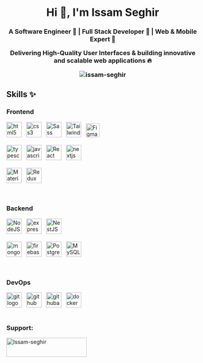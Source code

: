<h1 align="center">Hi 👋, I'm Issam Seghir</h1>
<h3 align="center">A Software Engineer 🚀 | Full Stack Developer 🧪 | Web & Mobile Expert 📱  

Delivering High-Quality User Interfaces &
building innovative and scalable web applications  🔥        


<p align="center"> <img src="https://komarev.com/ghpvc/?username=issam-seghir&label=Profile%20views&color=0e75b6&style=flat" alt="issam-seghir" /> </p>




<h2 align="left">Skills ✨</h3>

<h3 align="left">Frontend</h4>
<p align="left">
  <img src="https://cdn.jsdelivr.net/gh/devicons/devicon/icons/html5/html5-original.svg" height="40" alt="html5 logo"  />
  <img width="4" />

  <img src="https://cdn.jsdelivr.net/gh/devicons/devicon/icons/css3/css3-original.svg" height="40" alt="css3 logo"  />
  <img width="4" />

  <img src="https://raw.githubusercontent.com/danielcranney/readme-generator/main/public/icons/skills/sass-colored.svg" height="40" alt="Sass" />
  <img width="4" />
  
  <img src="https://raw.githubusercontent.com/danielcranney/readme-generator/main/public/icons/skills/tailwindcss-colored.svg" height="40" alt="TailwindCSS" />
  <img width="4" />

  <img src="https://raw.githubusercontent.com/danielcranney/readme-generator/main/public/icons/skills/figma-colored.svg" width="36" height="36" alt="Figma" />
  
  <br>
  <br>
  
  <img src="https://cdn.jsdelivr.net/gh/devicons/devicon/icons/typescript/typescript-original.svg" height="40" alt="typescript logo"  />
  <img width="4" />
 
  <img src="https://cdn.jsdelivr.net/gh/devicons/devicon/icons/javascript/javascript-original.svg" height="40" alt="javascript logo"  />
   <img width="4" />
   
  <img src="https://raw.githubusercontent.com/danielcranney/readme-generator/main/public/icons/skills/react-colored.svg" height="40" alt="React" />
   <img width="4" />
  
  <img src="https://cdn.jsdelivr.net/gh/devicons/devicon/icons/nextjs/nextjs-original.svg" height="40" alt="nextjs logo"  />
  
 <br>
 <br>
  
  <img src="https://raw.githubusercontent.com/danielcranney/readme-generator/main/public/icons/skills/materialui-colored.svg"  height="40" alt="Material UI" />
   <img width="4" />

  <img src="https://raw.githubusercontent.com/danielcranney/readme-generator/main/public/icons/skills/redux-colored.svg" height="40" alt="Redux" />
   <img width="4" />

</p>

<br>

<h3 align="left">Backend</h3>
 <p align="left">
  <img src="https://raw.githubusercontent.com/danielcranney/readme-generator/main/public/icons/skills/nodejs-colored.svg"  height="40" alt="NodeJS" />
   <img width="4" />

  <img src="https://skillicons.dev/icons?i=express" height="40" alt="express logo"  />
   <img width="4" />
 
  <img src="https://raw.githubusercontent.com/danielcranney/readme-generator/main/public/icons/skills/nestjs-colored.svg" height="40" alt="NestJS" />
   <img width="4" />
  
  <br>
 <br>


  <img src="https://skillicons.dev/icons?i=mongodb" height="40" alt="mongodb logo"  />
  <img width="4" />
  
  <img src="https://skillicons.dev/icons?i=firebase" height="40" alt="firebase logo"  />
   <img width="4" />

  <img src="https://raw.githubusercontent.com/danielcranney/readme-generator/main/public/icons/skills/postgresql-colored.svg"  height="40" alt="PostgreSQL" />
   <img width="4" />
  
  <img src="https://raw.githubusercontent.com/danielcranney/readme-generator/main/public/icons/skills/mysql-colored.svg"  height="40" alt="MySQL" />

</p>
<br>
<h3 align="left">DevOps</h3>
 <p align="left">

 
  <img src="https://skillicons.dev/icons?i=git" height="40" alt="git logo"  />
  <img width="4" />
  
  <img src="https://skillicons.dev/icons?i=github" height="40" alt="github logo"  />
  <img width="4" />
  
  <img src="https://cdn.simpleicons.org/githubactions/2088FF" height="40" alt="githubactions logo"  />
   <img width="4" />
   
 <img src="https://skillicons.dev/icons?i=docker" height="40" alt="docker logo"  />
  <img width="4" />
  <br>
 <br>
</p>

<h3 align="left">Support:</h3>
<p><a href="https://www.buymeacoffee.com/issam.seghir"> <img align="left" src="https://cdn.buymeacoffee.com/buttons/v2/default-yellow.png" height="50" width="210" alt="Issam-seghir" /></a></p><br><br>
